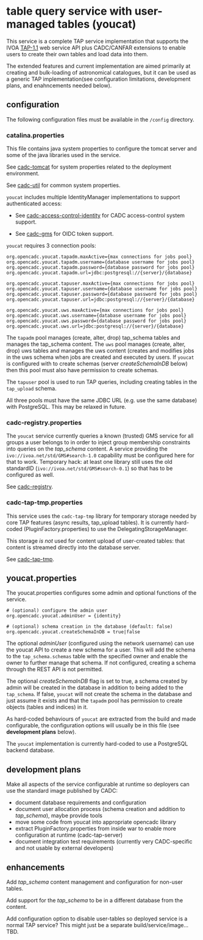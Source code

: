 # table query service with user-managed tables (youcat)

This service is a complete TAP service implementation that supports the
IVOA <a href="http://www.ivoa.net/documents/TAP/20190927/">TAP-1.1</a> web 
service API plus CADC/CANFAR extensions to enable users to create their own 
tables and load data into them. 

The extended features and current implementation are aimed primarily at 
creating and bulk-loading of astronomical catalogues, but it can be used 
as a generic TAP implementation(see configuration limitations, development
plans, and enahncements needed below).

## configuration

The following configuration files must be available in the `/config` directory.

### catalina.properties

This file contains java system properties to configure the tomcat server and some
of the java libraries used in the service.

See <a href="https://github.com/opencadc/docker-base/tree/master/cadc-tomcat">cadc-tomcat</a>
for system properties related to the deployment environment.

See <a href="https://github.com/opencadc/core/tree/master/cadc-util">cadc-util</a>
for common system properties. 

`youcat` includes multiple IdentityManager implementations to support authenticated access:
 - See <a href="https://github.com/opencadc/ac/tree/master/cadc-access-control-identity">cadc-access-control-identity</a> for CADC access-control system support.
  
 - See <a href="https://github.com/opencadc/ac/tree/master/cadc-gms">cadc-gms</a> for OIDC token support.
 
`youcat` requires 3 connection pools:
```
org.opencadc.youcat.tapadm.maxActive={max connections for jobs pool}
org.opencadc.youcat.tapadm.username={database username for jobs pool}
org.opencadc.youcat.tapadm.password={database password for jobs pool}
org.opencadc.youcat.tapadm.url=jdbc:postgresql://{server}/{database}

org.opencadc.youcat.tapuser.maxActive={max connections for jobs pool}
org.opencadc.youcat.tapuser.username={database username for jobs pool}
org.opencadc.youcat.tapuser.password={database password for jobs pool}
org.opencadc.youcat.tapuser.url=jdbc:postgresql://{server}/{database}

org.opencadc.youcat.uws.maxActive={max connections for jobs pool}
org.opencadc.youcat.uws.username={database username for jobs pool}
org.opencadc.youcat.uws.password={database password for jobs pool}
org.opencadc.youcat.uws.url=jdbc:postgresql://{server}/{database}
```

The `tapadm` pool manages (create, alter, drop) tap_schema tables and manages the tap_schema content. The `uws` 
pool manages (create, alter, drop) uws tables and manages the uws content (creates and modifies jobs in the uws
schema when jobs are created and executed by users. If `youcat` is configured with to create schemas (server _createSchemaInDB_ below) then this pool must also have permission to create schemas.

The `tapuser` pool is used to run TAP queries, including creating tables in the `tap_upload` schema. 

All three pools must have the same JDBC URL (e.g. use the same database) with PostgreSQL. This may be 
relaxed in future.

### cadc-registry.properties

The `youcat` service currently queries a known (trusted) GMS service for all groups a user belongs to
in order to inject group membership constraints into queries on the *tap_schema* content. A service 
providing the `ivo://ivoa.net/std/GMS#search-1.0` capability must be configured here for that to work. 
Temporary hack: at least one library still uses the old standardID (`ivo://ivoa.net/std/GMS#search-0.1`) so that 
has to be configured as well.

See <a href="https://github.com/opencadc/reg/tree/master/cadc-registry">cadc-registry</a>.

### cadc-tap-tmp.properties

This service uses the `cadc-tap-tmp` library for temporary storage needed by core TAP features 
(async results, tap_upload tables). It is currently hard-coded (PluginFactory.properties) to 
use the DelegatingStorageManager.

This storage _is not_ used for content upload of user-created tables: that content is streamed 
directly into the database server.

See <a href="https://github.com/opencadc/tap/tree/master/cadc-tap-tmp">cadc-tap-tmp</a>.

## youcat.properties

The youcat.properties configures some admin and optional functions of the service.
```
# (optional) configure the admin user
org.opencadc.youcat.adminUser = {identity}

# (optional) schema creation in the database (default: false)
org.opencadc.youcat.createSchemaInDB = true|false
```
The optional _adminUser_ (configured using the network username) can use the youcat API to create a 
new schema for a user. This will add the schema to the `tap_schema.schemas` table with the 
specified owner and enable the owner to further manage that schema. If not configured, creating a
schema through the REST API is not permitted.

The optional _createSchemaInDB_ flag is set to true, a schema created by admin will be created in 
the database in addition to being added to the `tap_schema`. If false, `youcat` will not create 
the schema in the database and just assume it exists and that the `tapadm` pool has permission 
to create objects (tables and indices) in it.

As hard-coded behaviours of `youcat` are extracted from the build and made configurable,
the configuration options will usually be in this file (see **development plans** below).

The `youcat` implementation is currently hard-coded to use a PostgreSQL backend database.

## development plans

Make all aspects of the service configurable at runtime so deployers can use
the standard image published by CADC:

- document database requirements and configuration
- document user allocation process (schema creation and addition to *tap_schema*), maybe provide tools
- move some code from youcat into appropriate opencadc library
- extract PluginFactory.properties from inside war to enable more configuration at runtime (cadc-tap-server)
- document integration test requirements (currently very CADC-specific and not usable by external developers)

## enhancements

Add *tap_schema* content management and configuration for non-user tables.

Add support for the *tap_schema* to be in a different database from the content.

Add configuration option to disable user-tables so deployed service is a normal TAP service? This might just be
a separate build/service/image... TBD.







